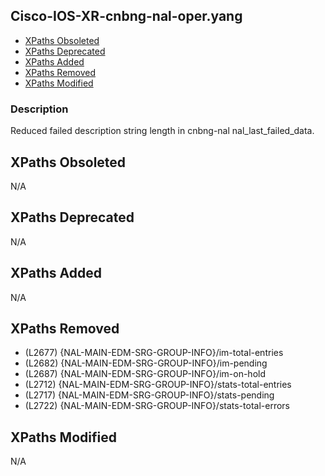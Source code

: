 ## Cisco-IOS-XR-cnbng-nal-oper.yang

- [XPaths Obsoleted](#xpaths-obsoleted)
- [XPaths Deprecated](#xpaths-deprecated)
- [XPaths Added](#xpaths-added)
- [XPaths Removed](#xpaths-removed)
- [XPaths Modified](#xpaths-modified)

### Description

Reduced failed description string length in cnbng-nal nal_last_failed_data.

## XPaths Obsoleted

N/A

## XPaths Deprecated

N/A

## XPaths Added

N/A

## XPaths Removed

- (L2677)	{NAL-MAIN-EDM-SRG-GROUP-INFO}/im-total-entries
- (L2682)	{NAL-MAIN-EDM-SRG-GROUP-INFO}/im-pending
- (L2687)	{NAL-MAIN-EDM-SRG-GROUP-INFO}/im-on-hold
- (L2712)	{NAL-MAIN-EDM-SRG-GROUP-INFO}/stats-total-entries
- (L2717)	{NAL-MAIN-EDM-SRG-GROUP-INFO}/stats-pending
- (L2722)	{NAL-MAIN-EDM-SRG-GROUP-INFO}/stats-total-errors

## XPaths Modified

N/A

